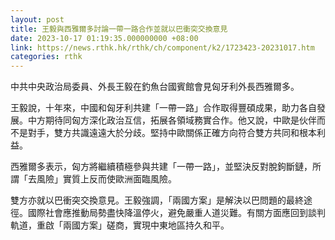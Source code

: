 ```yaml
---
layout: post
title: 王毅與西雅爾多討論一帶一路合作並就以巴衝突交換意見
date: 2023-10-17 01:19:35.000000000 +08:00
link: https://news.rthk.hk/rthk/ch/component/k2/1723423-20231017.htm
categories: rthk
---
```


中共中央政治局委員、外長王毅在釣魚台國賓館會見匈牙利外長西雅爾多。

王毅說，十年來，中國和匈牙利共建「一帶一路」合作取得豐碩成果，助力各自發展。中方期待同匈方深化政治互信，拓展各領域務實合作。他又說，中歐是伙伴而不是對手，雙方共識遠遠大於分歧。堅持中歐關係正確方向符合雙方共同和根本利益。

西雅爾多表示，匈方將繼續積極參與共建「一帶一路」，並堅決反對脫鉤斷鏈，所謂「去風險」實質上反而使歐洲面臨風險。

雙方亦就以巴衝突交換意見。王毅強調，「兩國方案」是解決以巴問題的最終途徑。國際社會應推動局勢盡快降溫停火，避免嚴重人道災難。有關方面應回到談判軌道，重啟「兩國方案」磋商，實現中東地區持久和平。

